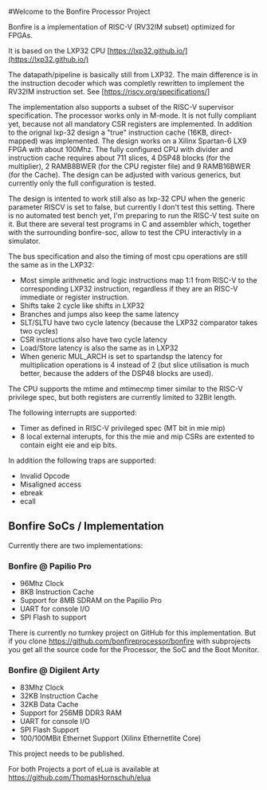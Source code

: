#Welcome to the Bonfire Processor Project

 
Bonfire is a implementation of RISC-V (RV32IM subset) optimized for FPGAs.

It is based on the LXP32 CPU [https://lxp32.github.io/](https://lxp32.github.io/)

The datapath/pipeline is basically still from LXP32. The main difference is in the instruction decoder which was completly rewritten to implement the RV32IM instruction set. See [https://riscv.org/specifications/]

The implementation also supports a subset of the RISC-V supervisor specification. The processor works only in M-mode. It is not fully compliant yet, because not all mandatory CSR registers are implemented. In addition to the orignal lxp-32 design a "true" instruction cache (16KB, direct-mapped) was implemented. The design works on a Xilinx Spartan-6 LX9 FPGA with about 100Mhz. The fully configured CPU with divider and instruction cache requires about 711 slices, 4 DSP48 blocks (for the multiplier), 2 RAMB8BWER (for the CPU register file) and 9 RAMB16BWER (for the Cache).  The design can be adjusted with various generics, but currently only the full configuration is tested. 

The design is intented to work still also as lxp-32 CPU when the generic parameter RISCV is set to false, but currently I don't test this setting. There is no automated test bench yet, I'm preparing to run the RISC-V test suite on it. But there are several test programs in C and assembler which, together with the surrounding bonfire-soc, allow to test the CPU interactivly in a simulator. 

The bus specification and also the timing of most cpu operations are still the same as in the LXP32:
 * Most simple arithmetic and logic instructions map 1:1 from RISC-V to the corresponding LXP32 instruction, regardless if they are an RISC-V immediate or register instruction. 
 * Shifts take 2 cycle like shifts in LXP32
 * Branches and jumps also keep the same latency
 * SLT/SLTU have two cycle latency (because the LXP32 comparator takes two cycles)
 * CSR instructions also have two cycle latency
 * Load/Store latency is also the same as in LXP32
 * When generic MUL_ARCH is set to spartandsp the latency for multiplication operations is 4 instead of 2 (but slice utilisation is much better, because the adders of the DSP48 blocks are used).

The CPU supports the mtime and mtimecmp timer similar to the RISC-V privilege spec, but both registers are currently limited to 32Bit length.

The following interrupts are supported:
* Timer as defined in RISC-V privileged spec (MT bit in mie mip)
* 8 local external interupts, for this the mie and mip CSRs are extented to contain eight eie and eip bits.
 
In addition the following traps are supported:
 * Invalid Opcode
 * Misaligned access
 * ebreak
 * ecall 
 

## Bonfire SoCs / Implementation
 
 Currently there are two implementations: 
 
 ### Bonfire @ Papilio Pro 
 * 96Mhz Clock
 * 8KB Instruction Cache
 * Support for 8MB SDRAM on the Papilio Pro
 * UART for console I/O
 * SPI Flash to support 
 
 There is currently no turnkey project on GitHub for this implementation. But if you clone https://github.com/bonfireprocessor/bonfire
 with subprojects you get all the source code for the Processor, the SoC and the Boot Monitor.
 
 
 ### Bonfire @ Digilent Arty
 * 83Mhz Clock
 * 32KB Instruction Cache 
 * 32KB Data Cache 
 * Support for 256MB DDR3 RAM 
 * UART for console I/O
 * SPI Flash Support
 * 100/100MBit Ethernet Support (Xilinx Ethernetlite Core)
 
 This project needs to be published.
 
 For both Projects a port of eLua is available at https://github.com/ThomasHornschuh/elua
 
